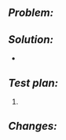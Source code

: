 ## *Problem:*
 <!-- what one thing are you doing? bug? refactor? feature? Please describe the problem you're trying to solve -->


## *Solution:*
<!-- how are you solving it? -->
-

## *Test plan:*
<!-- what's your proof this works? unit tests? staging? If you want reviewer to click-test, include specific instructions -->
1.

## *Changes:*
 <!-- what was the upfront planning that went into this? -->

